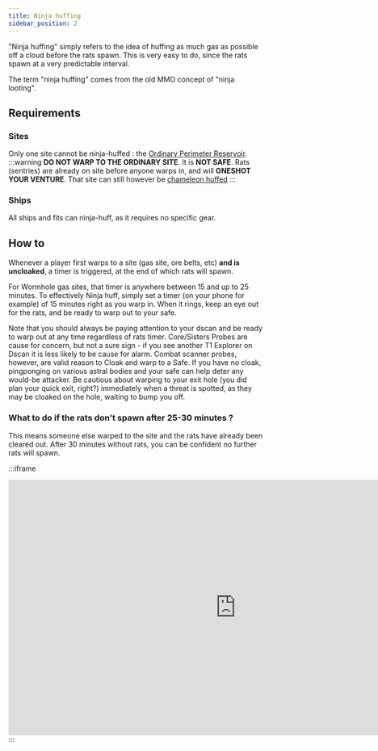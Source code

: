 ```yaml
---
title: Ninja huffing
sidebar_position: 2
---
```


"Ninja huffing" simply refers to the idea of huffing as much gas as possible off a cloud before the rats spawn. This is very easy to do, since the rats spawn at a very predictable interval.

The term "ninja huffing" comes from the old MMO concept of "ninja looting".

## Requirements

### Sites

Only one site cannot be ninja-huffed : the [Ordinary Perimeter Reservoir](https://wiki.eveuniversity.org/Ordinary_Perimeter_Reservoir).
:::warning
**DO NOT WARP TO THE ORDINARY SITE**. It is **NOT SAFE**. Rats (sentries) are already on site before anyone warps in, and will **ONESHOT YOUR VENTURE**. That site can still however be [chameleon huffed](./chameleon-huffing#ordinary-site-setup)
:::

### Ships

All ships and fits can ninja-huff, as it requires no specific gear.

## How to

Whenever a player first warps to a site (gas site, ore belts, etc) **and is uncloaked**, a timer is triggered, at the end of which rats will spawn.

For Wormhole gas sites, that timer is anywhere between 15 and up to 25 minutes. To effectively Ninja huff, simply set a timer (on your phone for example) of 15 minutes right as you warp in. When it rings, keep an eye out for the rats, and be ready to warp out to your safe.

Note that you should always be paying attention to your dscan and be ready to warp out at any time regardless of rats timer. Core/Sisters Probes are cause for concern, but not a sure sign - if you see another T1 Explorer on Dscan it is less likely to be cause for alarm. Combat scanner probes, however, are valid reason to Cloak and warp to a Safe. If you have no cloak, pingponging on various astral bodies and your safe can help deter any would-be attacker. Be cautious about warping to your exit hole (you did plan your quick exit, right?) immediately when a threat is spotted, as they may be cloaked on the hole, waiting to bump you off.

### What to do if the rats don't spawn after 25-30 minutes ?

This means someone else warped to the site and the rats have already been cleared out. After 30 minutes without rats, you can be confident no further rats will spawn.

:::iframe

<iframe width="900" height="506" src="https://www.youtube.com/embed/zhu45OPxIlI" frameborder="0" allowfullscreen></iframe> :::
